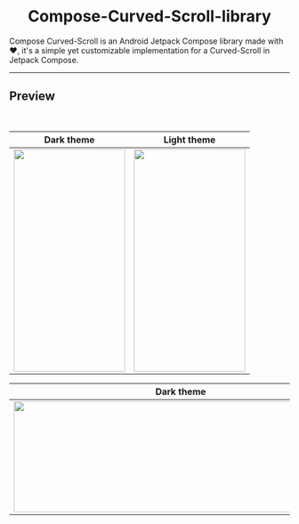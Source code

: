 <h1 align="center">
Compose-Curved-Scroll-library
</h1>



Compose Curved-Scroll is an Android Jetpack Compose library made with ❤️, it's a simple yet customizable implementation for a Curved-Scroll in Jetpack Compose.


---
## Preview
<div align="center">
<br/>

Dark theme            |  Light theme
:-------------------------:|:-------------------------:
<img src="https://user-images.githubusercontent.com/51374446/151675416-da75b202-63e4-43d1-9e90-8ad9674f7bf6.jpg" width="200" height="400" />  | <img src="https://user-images.githubusercontent.com/51374446/151675464-228e20bf-1449-48cd-a49d-09d0532fed9a.jpg" width="200" height="400" />

Dark theme            |  Light theme
:-------------------------:|:-------------------------:
<img src="https://user-images.githubusercontent.com/51374446/151675643-5f9c33a3-a755-4a34-a3ed-594d0ca73280.jpg" width="600" height="200" />  | <img src="https://user-images.githubusercontent.com/51374446/151675659-321fe50f-5a1d-40ba-b2a1-1c636749544a.jpg" width="600" height="200" />

</div>
